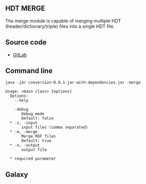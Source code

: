 HDT MERGE
------------

The merge module is capable of merging multiple HDT (header/dictionary/triple) files into a single HDT file.

Source code
-----------
* [GitLab](https://gitlab.com/sapp/conversion)

Command line
------
	java -jar conversion-0.0.1-jar-with-dependencies.jar -merge

	Usage: <main class> [options]
	  Options:
	    --help
	       
	    -debug
	       Debug mode
	       Default: false
	  * -i, -input
	       input files (comma separated)
	  * -m, -merge
	       Merge RDF files
	       Default: true
	  * -o, -output
	       output file
	
	  * required parameter


Galaxy
------
